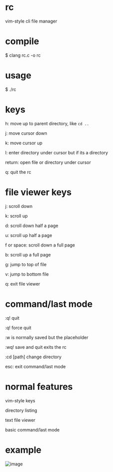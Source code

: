 # rc
vim-style cli file manager

# compile
$ clang rc.c -o rc

# usage
$ ./rc

# keys
h: move up to parent directory, like ```cd ..```

j: move cursor down

k: move cursor up

l: enter directory under cursor but if its a directory

return: open file or directory under cursor

q: quit the rc

# file viewer keys
j: scroll down

k: scroll up

d: scroll down half a page

u: scroll up half a page

f or space: scroll down a full page

b: scroll up a full page

g: jump to top of file

v: jump to bottom file

q: exit file viewer

# command/last mode
:q! quit

:q! force quit

:w is normally saved but the placeholder

:wq! save and quit exits the rc

:cd [path] change directory

esc: exit command/last mode

# normal features
vim-style keys

directory listing

text file viewer

basic command/last mode

# example
![image](https://github.com/user-attachments/assets/d037ed36-1fc8-4303-a25f-e10dfec484e8)
